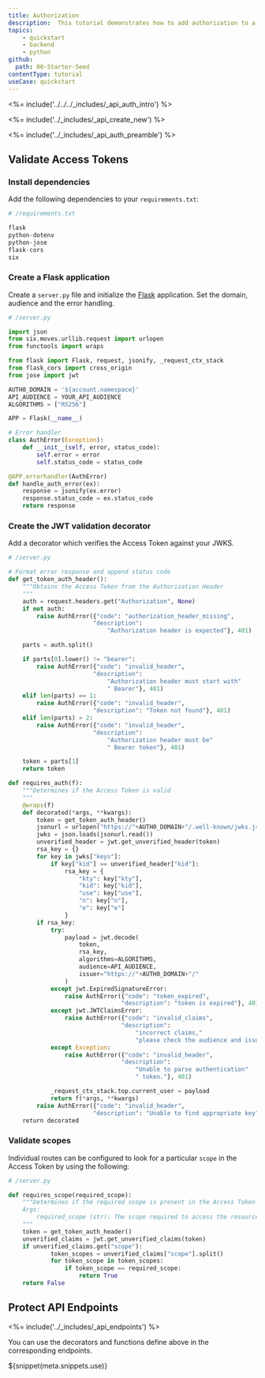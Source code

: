 ```yaml
---
title: Authorization
description:  This tutorial demonstrates how to add authorization to a Python API built with Flask.
topics:
    - quickstart
    - backend
    - python
github:
  path: 00-Starter-Seed
contentType: tutorial
useCase: quickstart
---
```


<%= include('../../../_includes/_api_auth_intro') %>

<%= include('../_includes/_api_create_new') %>

<%= include('../_includes/_api_auth_preamble') %>

## Validate Access Tokens

### Install dependencies

 Add the following dependencies to your `requirements.txt`:

```python
# /requirements.txt

flask
python-dotenv
python-jose
flask-cors
six
```

### Create a Flask application

Create a `server.py` file and initialize the <a href="http://flask.pocoo.org/" target="_blank" rel="noreferrer">Flask</a> application. Set the domain, audience and the error handling.

```python
# /server.py

import json
from six.moves.urllib.request import urlopen
from functools import wraps

from flask import Flask, request, jsonify, _request_ctx_stack
from flask_cors import cross_origin
from jose import jwt

AUTH0_DOMAIN = '${account.namespace}'
API_AUDIENCE = YOUR_API_AUDIENCE
ALGORITHMS = ["RS256"]

APP = Flask(__name__)

# Error handler
class AuthError(Exception):
    def __init__(self, error, status_code):
        self.error = error
        self.status_code = status_code

@APP.errorhandler(AuthError)
def handle_auth_error(ex):
    response = jsonify(ex.error)
    response.status_code = ex.status_code
    return response
```

### Create the JWT validation decorator

Add a decorator which verifies the Access Token against your JWKS.

```python
# /server.py

# Format error response and append status code
def get_token_auth_header():
    """Obtains the Access Token from the Authorization Header
    """
    auth = request.headers.get("Authorization", None)
    if not auth:
        raise AuthError({"code": "authorization_header_missing",
                        "description":
                            "Authorization header is expected"}, 401)

    parts = auth.split()

    if parts[0].lower() != "bearer":
        raise AuthError({"code": "invalid_header",
                        "description":
                            "Authorization header must start with"
                            " Bearer"}, 401)
    elif len(parts) == 1:
        raise AuthError({"code": "invalid_header",
                        "description": "Token not found"}, 401)
    elif len(parts) > 2:
        raise AuthError({"code": "invalid_header",
                        "description":
                            "Authorization header must be"
                            " Bearer token"}, 401)

    token = parts[1]
    return token

def requires_auth(f):
    """Determines if the Access Token is valid
    """
    @wraps(f)
    def decorated(*args, **kwargs):
        token = get_token_auth_header()
        jsonurl = urlopen("https://"+AUTH0_DOMAIN+"/.well-known/jwks.json")
        jwks = json.loads(jsonurl.read())
        unverified_header = jwt.get_unverified_header(token)
        rsa_key = {}
        for key in jwks["keys"]:
            if key["kid"] == unverified_header["kid"]:
                rsa_key = {
                    "kty": key["kty"],
                    "kid": key["kid"],
                    "use": key["use"],
                    "n": key["n"],
                    "e": key["e"]
                }
        if rsa_key:
            try:
                payload = jwt.decode(
                    token,
                    rsa_key,
                    algorithms=ALGORITHMS,
                    audience=API_AUDIENCE,
                    issuer="https://"+AUTH0_DOMAIN+"/"
                )
            except jwt.ExpiredSignatureError:
                raise AuthError({"code": "token_expired",
                                "description": "token is expired"}, 401)
            except jwt.JWTClaimsError:
                raise AuthError({"code": "invalid_claims",
                                "description":
                                    "incorrect claims,"
                                    "please check the audience and issuer"}, 401)
            except Exception:
                raise AuthError({"code": "invalid_header",
                                "description":
                                    "Unable to parse authentication"
                                    " token."}, 401)

            _request_ctx_stack.top.current_user = payload
            return f(*args, **kwargs)
        raise AuthError({"code": "invalid_header",
                        "description": "Unable to find appropriate key"}, 401)
    return decorated
```

### Validate scopes

Individual routes can be configured to look for a particular `scope` in the Access Token by using the following:

```python
# /server.py

def requires_scope(required_scope):
    """Determines if the required scope is present in the Access Token
    Args:
        required_scope (str): The scope required to access the resource
    """
    token = get_token_auth_header()
    unverified_claims = jwt.get_unverified_claims(token)
    if unverified_claims.get("scope"):
            token_scopes = unverified_claims["scope"].split()
            for token_scope in token_scopes:
                if token_scope == required_scope:
                    return True
    return False
```

## Protect API Endpoints

<%= include('../_includes/_api_endpoints') %>

You can use the decorators and functions define above in the corresponding endpoints.

${snippet(meta.snippets.use)}
